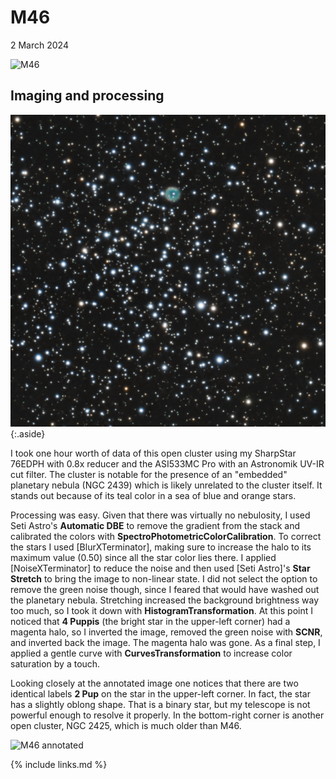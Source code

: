 # M46

2 March 2024

![M46](final.png)

## Imaging and processing

![NGC 2438](crop.png){:.aside}

I took one hour worth of data of this open cluster using my SharpStar 76EDPH
with 0.8x reducer and the ASI533MC Pro with an Astronomik UV-IR cut filter. The
cluster is notable for the presence of an "embedded" planetary nebula (NGC 2439)
which is likely unrelated to the cluster itself. It stands out because of its
teal color in a sea of blue and orange stars.

Processing was easy. Given that there was virtually no nebulosity, I used Seti
Astro's **Automatic DBE** to remove the gradient from the stack and calibrated
the colors with **SpectroPhotometricColorCalibration**. To correct the stars I
used [BlurXTerminator], making sure to increase the halo to its maximum value
(0.50) since all the star color lies there. I applied [NoiseXTerminator] to
reduce the noise and then used [Seti Astro]'s **Star Stretch** to bring the image
to non-linear state. I did not select the option to remove the green noise
though, since I feared that would have washed out the planetary nebula.
Stretching increased the background brightness way too much, so I took it down
with **HistogramTransformation**. At this point I noticed that **4 Puppis** (the
bright star in the upper-left corner) had a magenta halo, so I inverted the
image, removed the green noise with **SCNR**, and inverted back the image. The
magenta halo was gone. As a final step, I applied a gentle curve with
**CurvesTransformation** to increase color saturation by a touch.

Looking closely at the annotated image one notices that there are two identical
labels **2 Pup** on the star in the upper-left corner. In fact, the star has a
slightly oblong shape. That is a binary star, but my telescope is not powerful
enough to resolve it properly. In the bottom-right corner is another open
cluster, NGC 2425, which is much older than M46.

![M46 annotated](final_annotated.png)

{% include links.md %}
